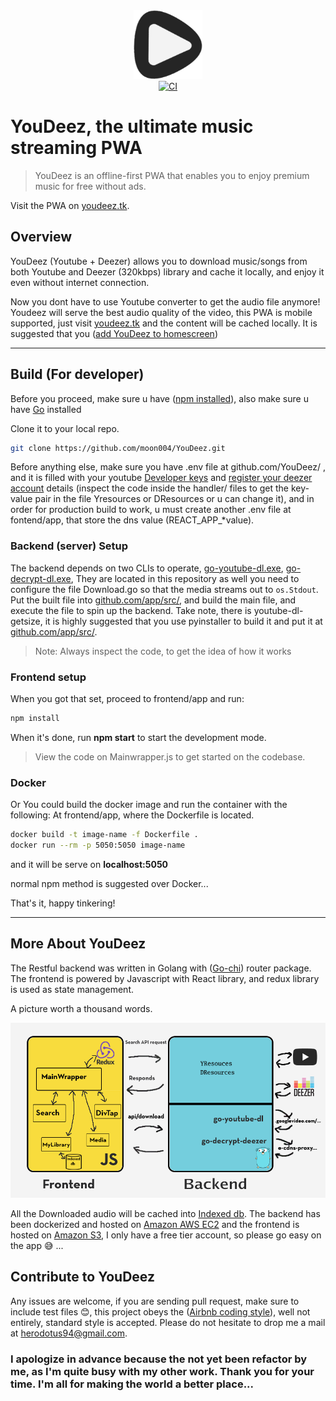 <div align="center"><img src="img/youdeez_192.png" alt="logo" width="110" height="110"></div>

<div align="center">
  <a href="https://circleci.com/gh/moon004/YouDeez">
    <img src="https://circleci.com/gh/moon004/YouDeez.png" alt="CI">
  </a>
</div>

# YouDeez, the ultimate music streaming PWA

> YouDeez is an offline-first PWA that enables you to enjoy premium music for free without ads.

Visit the PWA on [youdeez.tk](http://hopesndreams.s3-website.ap-northeast-1.amazonaws.com/).

## Overview
YouDeez (Youtube + Deezer) allows you to download music/songs from both Youtube and Deezer (320kbps) library and cache it locally, and enjoy it even without internet connection.

Now you dont have to use Youtube converter to get the audio file anymore! Youdeez will serve the best audio quality of the video, this PWA is mobile supported, just visit [youdeez.tk](http://hopesndreams.s3-website.ap-northeast-1.amazonaws.com/) and the content will be cached locally. It is suggested that you ([add YouDeez to homescreen](https://www.howtogeek.com/196087/how-to-add-websites-to-the-home-screen-on-any-smartphone-or-tablet/))

***
## Build (For developer)
Before you proceed, make sure u have ([npm installed](https://www.npmjs.com/get-npm)), also make sure u have [Go](https://golang.org/dl/) installed

Clone it to your local repo.
```sh
git clone https://github.com/moon004/YouDeez.git
```
Before anything else, make sure you have .env file at github.com/YouDeez/ , and it is filled with your youtube [Developer keys](https://developers.google.com/youtube/v3/getting-started) and [register your deezer account](https://www.deezer.com/register) details (inspect the code inside the handler/ files to get the key-value pair in the file Yresources or DResources or u can change it), and in order for production build to work, u must create another .env file at fontend/app, that store the dns value (REACT_APP_*value).

### Backend (server) Setup
The backend depends on two CLIs to operate, [go-youtube-dl.exe](https://github.com/ytdl-org/youtube-dl/), [go-decrypt-dl.exe](https://github.com/moon004/Go-deezer-downloader), They are located in this repository as well you need to configure the file Download.go so that the media streams out to ```os.Stdout```. Put the built file into [github.com/app/src/](https://github.com/moon004/YouDeez/tree/master/app/src), and build the main file, and execute the file to spin up the backend. Take note, there is youtube-dl-getsize, it is highly suggested that you use pyinstaller to build it and put it at [github.com/app/src/](https://github.com/moon004/YouDeez/tree/master/app/src).

>Note: Always inspect the code, to get the idea of how it works

### Frontend setup
When you got that set, proceed to frontend/app and run:
```sh
npm install
```

When it's done, run **npm start** to start the development mode.

>View the code on Mainwrapper.js to get started on the codebase.

### Docker
Or You could build the docker image and run the container with the following:
At frontend/app, where the Dockerfile is located.
```sh
docker build -t image-name -f Dockerfile .
docker run --rm -p 5050:5050 image-name
```

and it will be serve on **localhost:5050**

normal npm method is suggested over Docker...

That's it,  happy tinkering!

***
## More About YouDeez
The Restful backend was written in Golang with ([Go-chi](https://github.com/go-chi/chi)) router package. The frontend is powered by Javascript with React library, and redux library is used as state management.

A picture worth a thousand words.

![My Design](img/architecture.png)

All the Downloaded audio will be cached into [Indexed db](https://developer.mozilla.org/en-US/docs/Web/API/IndexedDB_API). The backend has been dockerized and hosted on [Amazon AWS EC2](https://aws.amazon.com/free/) and the frontend is hosted on [Amazon S3](https://docs.aws.amazon.com/AmazonS3/latest/dev/WebsiteHosting.html), I only have a free tier account, so please go easy on the app :sweat_smile: ...

## Contribute to YouDeez

Any issues are welcome, if you are sending pull request, make sure to include test files :blush:, this project obeys the ([Airbnb coding style](https://github.com/airbnb/javascript)), well not entirely, standard style is accepted. Please do not hesitate to drop me a mail at herodotus94@gmail.com.

### I apologize in advance because the not yet been refactor by me, as I'm quite busy with my other work. Thank you for your time. I'm all for making the world a better place...
